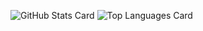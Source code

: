 ![GitHub Stats Card](https://github-readme-stats.vercel.app/api?username=kebisu2001th&count_private=true)
![Top Languages Card](https://github-readme-stats.vercel.app/api/top-langs/?username=kebisu2001th)
